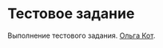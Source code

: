 # Тестовое задание
Выполнение тестового задания.
[Ольга Кот](https://spb.hh.ru/resume/fab0eb5dff00c67ff30039ed1f513442723275).